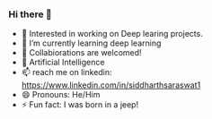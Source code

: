### Hi there 👋

- 🔭 Interested in working on Deep learing projects. 
- 🌱 I’m currently learning deep learning 
- 👯 Collabiorations are welcomed! 
- 💬 Artificial Intelligence
- 📫 reach me on linkedin: https://www.linkedin.com/in/siddharthsaraswat1
- 😄 Pronouns: He/Him
- ⚡ Fun fact: I was born in a jeep!
